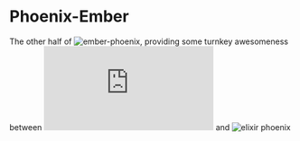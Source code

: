 # Phoenix-Ember
The other half of ![ember-phoenix](https://githb.com/levanto-financial/ember-phoenix), providing some turnkey awesomeness between ![ember.js](https://github.com/emberjs/ember.js) and ![elixir phoenix](https://github.com/phoenixframework/phoenix)